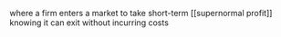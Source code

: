 where a firm enters a market to take short-term [[supernormal profit]] knowing it can exit without incurring costs